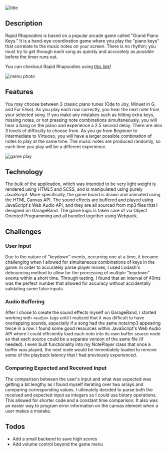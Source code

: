 ![title](../visuals/title.png?raw=true)

## Description
Rapid Rhapsodies is based on a popular arcade game called "Grand Piano Keys." It is a hand-eye coordination game where you play the "piano keys" that correlate to the music notes on your screen. There is no rhythm; you must try to get through each song as quickly and accurately as possible before the timer runs out.

You can checkout Rapid Rhapsodies using [this link](https://jared-greenberg.github.io/rapid_rhapsodies)!  

![menu photo](../visuals/menu_photo.png?raw=true)

## Features
You may choose between 3 classic piano tunes (Ode to Joy, Minuet in G, and Fur Elise). As you play each row correctly, you hear the next note from your selected song. If you make any mistakes such as hitting extra keys, missing notes, or not pressing note combinations simultaneously, you will hear a bang on the piano and experience a 2.5 second delay. There are also 3 levels of difficulty to choose from. As you go from Beginner to Intermediate to Virtuoso, you will have a larger possible combination of notes to play at the same time. The music notes are produced randomly, so each time you play will be a different experience.

![game play](../visuals/game_play.png?raw=true)

## Technology
The bulk of the application, which was intended to be very light weight is rendered using HTML5 and SCSS, and is manipulated using purely JavaScript. More specifically, the game board is drawn and animated using the HTML Canvas API. The sound effects are buffered and played using JavaScript's Web Audio API, and they are all sourced from mp3 files that I designed on GarageBand. The game logic is taken care of via Object Oriented Programming and all bundled together using Webpack.

## Challenges
### User Input
Due to the nature of "keydown" events, occurring one at a time, it became challenging when I allowed for simultaneous combinations of keys in the game. In order to accurately parse player moves, I used Lodash's debouncing method to allow for the processing of multiple "keydown" events within a short time. Through testing, I found that an interval of 40ms was the perfect number that allowed for accuracy without accidentally validating some false inputs.

### Audio Buffering
After I chose to create the sound effects myself on GarageBand, I started working with `<audio>` tags until I realized that it was difficult to have overlapping sounds, especially if a song had the same note/mp3 appearing twice in a row. I found some good resources within JavaScript's Web Audio API where I could efficiently load each note into its own buffer source node so that each source could be a separate version of the same file (if needed). I even built functionality into my NotePlayer class that once a buffer was played, the next node would be immediately loaded to remove some of the playback latency that I had previously experienced.

### Comparing Expected and Received Input
The comparison between the user's input and what was expected was getting a bit lengthy as I found myself iterating over two arrays and comparing corresponding values. I ultimately decided to parse both the received and expected input as integers so I could use binary operations. This allowed for shorter code and a constant time comparison. It also was an easier way to program error information on the canvas element when a user makes a mistake.

## Todos
- Add a small backend to save high scores
- Add volume control beyond the game menu

